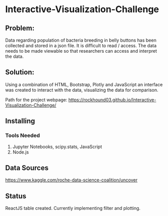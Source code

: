 # Interactive-Visualization-Challenge

## Problem:
Data regarding population of bacteria breeding in belly buttons has been collected and stored in a json file.  It is difficult to read / access.  The data needs to be made viewable so that researchers can access and interpret the data.

## Solution:
Using a combination of HTML, Bootstrap, Plotly and JavaScript an interface was created to interact with the data, visualizing the data for comparison.

Path for the project webpage:   https://rockhound03.github.io/Interactive-Visualization-Challenge/
## Installing
### Tools Needed
1. Jupyter Notebooks, scipy.stats, JavaScript
2. Node.js

## Data Sources
https://www.kaggle.com/roche-data-science-coalition/uncover

## Status
ReactJS table created. Currently implementing filter and plotting.
